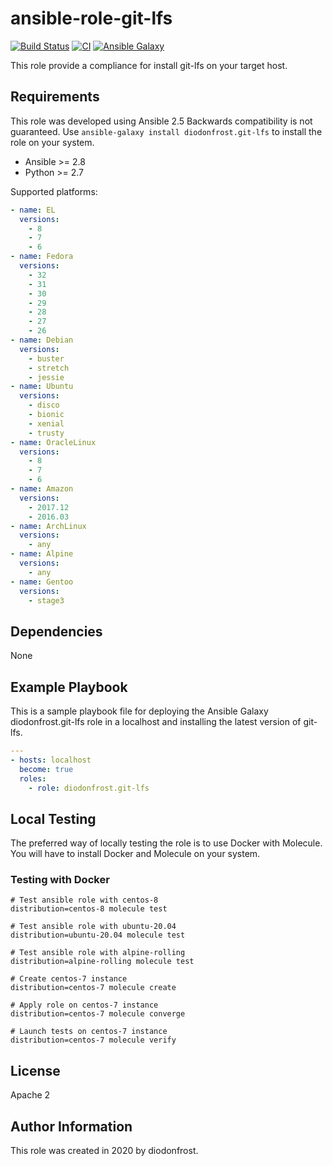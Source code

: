 # ansible-role-git-lfs

[![Build Status](https://travis-ci.com/diodonfrost/ansible-role-git-lfs.svg?branch=master)](https://travis-ci.com/diodonfrost/ansible-role-git-lfs)
[![CI](https://github.com/diodonfrost/ansible-role-git-lfs/workflows/CI/badge.svg)](https://github.com/diodonfrost/ansible-role-git-lfs/actions)
[![Ansible Galaxy](https://img.shields.io/badge/galaxy-diodonfrost.git-lfs-660198.svg)](https://galaxy.ansible.com/diodonfrost/git-lfs)

This role provide a compliance for install git-lfs on your target host.

## Requirements

This role was developed using Ansible 2.5 Backwards compatibility is not guaranteed.
Use `ansible-galaxy install diodonfrost.git-lfs` to install the role on your system.
*   Ansible >= 2.8
*   Python >= 2.7

Supported platforms:

```yaml
- name: EL
  versions:
    - 8
    - 7
    - 6
- name: Fedora
  versions:
    - 32
    - 31
    - 30
    - 29
    - 28
    - 27
    - 26
- name: Debian
  versions:
    - buster
    - stretch
    - jessie
- name: Ubuntu
  versions:
    - disco
    - bionic
    - xenial
    - trusty
- name: OracleLinux
  versions:
    - 8
    - 7
    - 6
- name: Amazon
  versions:
    - 2017.12
    - 2016.03
- name: ArchLinux
  versions:
    - any
- name: Alpine
  versions:
    - any
- name: Gentoo
  versions:
    - stage3
```

## Dependencies

None

## Example Playbook

This is a sample playbook file for deploying the Ansible Galaxy diodonfrost.git-lfs role in a localhost and installing the latest version of git-lfs.

```yaml
---
- hosts: localhost
  become: true
  roles:
    - role: diodonfrost.git-lfs
```

## Local Testing

The preferred way of locally testing the role is to use Docker with Molecule. You will have to install Docker and Molecule on your system.

### Testing with Docker

```shell
# Test ansible role with centos-8
distribution=centos-8 molecule test

# Test ansible role with ubuntu-20.04
distribution=ubuntu-20.04 molecule test

# Test ansible role with alpine-rolling
distribution=alpine-rolling molecule test

# Create centos-7 instance
distribution=centos-7 molecule create

# Apply role on centos-7 instance
distribution=centos-7 molecule converge

# Launch tests on centos-7 instance
distribution=centos-7 molecule verify
```

## License

Apache 2

## Author Information

This role was created in 2020 by diodonfrost.
